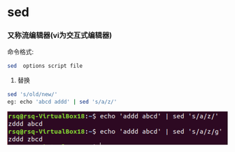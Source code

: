 # sed

### 又称流编辑器\(vi为交互式编辑器\)

命令格式:

```bash
sed  options script file
```

1. 替换

```bash
sed 's/old/new/'
eg: echo 'abcd addd' | sed 's/a/z/'
```

![](/assets/import.png)

